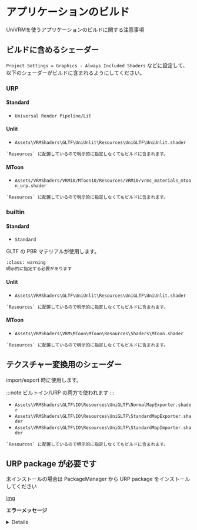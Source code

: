 # アプリケーションのビルド

UniVRMを使うアプリケーションのビルドに関する注意事項

## ビルドに含めるシェーダー

`Project Settings = Graphics - Always Included Shaders` などに設定して、以下のシェーダーがビルドに含まれるようにしてください。

### URP

#### Standard

* `Universal Render Pipeline/Lit`

#### Unlit

* `Assets\VRMShaders\GLTF\UniUnlit\Resources\UniGLTF\UniUnlit.shader`

```{admonition} Always Included Shaders
`Resources` に配置しているので明示的に指定しなくてもビルドに含まれます。
```

#### MToon

* `Assets/VRMShaders/VRM10/MToon10/Resources/VRM10/vrmc_materials_mtoon_urp.shader`

```{admonition} Always Included Shaders
`Resources` に配置しているので明示的に指定しなくてもビルドに含まれます。
```

### builtin

#### Standard

* `Standard`

GLTF の PBR マテリアルが使用します。

```{admonition} Always Included Shaders
:class: warning
明示的に指定する必要があります
```

#### Unlit

* `Assets\VRMShaders\GLTF\UniUnlit\Resources\UniGLTF\UniUnlit.shader`

```{admonition} Always Included Shaders
`Resources` に配置しているので明示的に指定しなくてもビルドに含まれます。
```

#### MToon

* `Assets\VRMShaders\VRM\MToon\MToon\Resources\Shaders\MToon.shader`

```{admonition} Always Included Shaders
`Resources` に配置しているので明示的に指定しなくてもビルドに含まれます。
```

## テクスチャー変換用のシェーダー

import/export 時に使用します。

:::note
ビルトイン/URP の両方で使われます
:::

* `Assets\VRMShaders\GLTF\IO\Resources\UniGLTF\NormalMapExporter.shader`
* `Assets\VRMShaders\GLTF\IO\Resources\UniGLTF\StandardMapExporter.shader`
* `Assets\VRMShaders\GLTF\IO\Resources\UniGLTF\StandardMapImporter.shader`

```{admonition} Always Included Shaders
`Resources` に配置しているので明示的に指定しなくてもビルドに含まれます。
```

## URP package が必要です

未インストールの場合は PackageManager から URP package をインストールしてください

[img](https://github.com/vrm-c/UniVRM/assets/68057/a48816d7-7db2-469e-b762-a0951fa8a670)

**エラーメッセージ**

<details>
Shader error in 'VRM10/Universal Render Pipeline/MToon10': Couldn't open include file 'Packages/com.unity.render-pipelines.universal/ShaderLibrary/Core.hlsl'. at /ghq/github.com/ousttrue/UniVRM-UPM/Library/PackageCache/com.vrmc.vrmshaders@b4130b9e5d/VRM10/MToon10/Resources/VRM10/vrmc_materials_mtoon_render_pipeline.hlsl(5)
Compiling Subshader: 0, Pass: UniversalForward, Vertex program with DIRECTIONAL
Platform defines: SHADER_API_DESKTOP UNITY_ENABLE_DETAIL_NORMALMAP UNITY_ENABLE_REFLECTION_BUFFERS UNITY_LIGHTMAP_FULL_HDR UNITY_LIGHT_PROBE_PROXY_VOLUME UNITY_PBS_USE_BRDF1 UNITY_SPECCUBE_BLENDING UNITY_SPECCUBE_BOX_PROJECTION UNITY_USE_DITHER_MASK_FOR_ALPHABLENDED_SHADOWS
Disabled keywords: FOG_EXP FOG_EXP2 FOG_LINEAR INSTANCING_ON LIGHTMAP_SHADOW_MIXING LIGHTPROBE_SH SHADER_API_GLES30 SHADOWS_SCREEN SHADOWS_SHADOWMASK UNITY_ASTC_NORMALMAP_ENCODING UNITY_COLORSPACE_GAMMA UNITY_ENABLE_NATIVE_SHADOW_LOOKUPS UNITY_FRAMEBUFFER_FETCH_AVAILABLE UNITY_HALF_PRECISION_FRAGMENT_SHADER_REGISTERS UNITY_HARDWARE_TIER1 UNITY_HARDWARE_TIER2 UNITY_HARDWARE_TIER3 UNITY_LIGHTMAP_DLDR_ENCODING UNITY_LIGHTMAP_RGBM_ENCODING UNITY_METAL_SHADOWS_USE_POINT_FILTERING UNITY_NO_DXT5nm UNITY_NO_FULL_STANDARD_SHADER UNITY_NO_SCREENSPACE_SHADOWS UNITY_PBS_USE_BRDF2 UNITY_PBS_USE_BRDF3 UNITY_PRETRANSFORM_TO_DISPLAY_ORIENTATION UNITY_UNIFIED_SHADER_PRECISION_MODEL UNITY_VIRTUAL_TEXTURING _ADDITIONAL_LIGHTS _ADDITIONAL_LIGHTS_VERTEX _ALPHABLEND_ON _ALPHATEST_ON _MAIN_LIGHT_SHADOWS _MAIN_LIGHT_SHADOWS_CASCADE _MTOON_EMISSIVEMAP _MTOON_PARAMETERMAP _MTOON_RIMMAP _NORMALMAP
</details>
